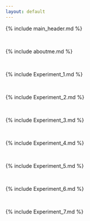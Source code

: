 ```yaml
---
layout: default
---
```


{% include main_header.md %}

<br>

{% include aboutme.md %}

<br>

{% include Experiment_1.md %}

<br>

{% include Experiment_2.md %}

<br>

{% include Experiment_3.md %}

<br>

{% include Experiment_4.md %}

<br>

{% include Experiment_5.md %}

<br>

{% include Experiment_6.md %}

<br>

{% include Experiment_7.md %}

